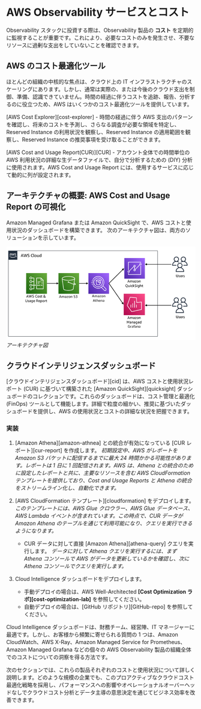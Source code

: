 # AWS Observability サービスとコスト

Observability スタックに投資する際は、Observability 製品の **コスト** を定期的に監視することが重要です。これにより、必要なコストのみを発生させ、不要なリソースに過剰な支出をしていないことを確認できます。

## AWS のコスト最適化ツール

ほとんどの組織の中核的な焦点は、クラウド上の IT インフラストラクチャのスケーリングにあります。しかし、通常は実際の、または今後のクラウド支出を制御、準備、認識できていません。時間の経過に伴うコストを追跡、報告、分析するのに役立つため、AWS はいくつかのコスト最適化ツールを提供しています。

[AWS Cost Explorer][cost-explorer] - 時間の経過に伴う AWS 支出のパターンを確認し、将来のコストを予測し、さらなる調査が必要な領域を特定し、Reserved Instance の利用状況を観察し、Reserved Instance の適用範囲を観察し、Reserved Instance の推奨事項を受け取ることができます。

[AWS Cost and Usage Report(CUR)][CUR] - アカウント全体での時間単位の AWS 利用状況の詳細な生データファイルで、自分で分析するための (DIY) 分析に使用されます。AWS Cost and Usage Report には、使用するサービスに応じて動的に列が設定されます。

## アーキテクチャの概要: AWS Cost and Usage Report の可視化

Amazon Managed Grafana または Amazon QuickSight で、AWS コストと使用状況のダッシュボードを構築できます。
次のアーキテクチャ図は、両方のソリューションを示しています。

![Architecture diagram](../../../images/cur-architecture.png)
*アーキテクチャ図*

## クラウドインテリジェンスダッシュボード

[クラウドインテリジェンスダッシュボード][cid] は、AWS コストと使用状況レポート (CUR) に基づいて構築された [Amazon QuickSight][quicksight] ダッシュボードのコレクションです。これらのダッシュボードは、コスト管理と最適化 (FinOps) ツールとして機能します。詳細で粒度の細かい、推奨に基づいたダッシュボードを提供し、AWS の使用状況とコストの詳細な状況を把握できます。

### 実装

1. [Amazon Athena][amazon-athnea] との統合が有効になっている [CUR レポート][cur-report] を作成します。
*初期設定中、AWS がレポートを Amazon S3 バケットに配信するまでに最大 24 時間かかる可能性があります。レポートは 1 日に 1 回配信されます。AWS は、Athena との統合のために設定したレポートと共に、主要なリソースを含む AWS CloudFormation テンプレートを提供しており、Cost and Usage Reports と Athena の統合をストリームライン化し、自動化できます。*

2. [AWS CloudFormation テンプレート][cloudformation] をデプロイします。
*このテンプレートには、AWS Glue クロウラー、AWS Glue データベース、AWS Lambda イベントが含まれています。この時点で、CUR データが Amazon Athena のテーブルを通じて利用可能になり、クエリを実行できるようになります。*

    - CUR データに対して直接 [Amazon Athena][athena-query] クエリを実行します。
*データに対して Athena クエリを実行するには、まず Athena コンソールで AWS がデータを更新しているかを確認し、次に Athena コンソールでクエリを実行します。*

3. Cloud Intelligence ダッシュボードをデプロイします。
    - 手動デプロイの場合は、AWS Well-Architected **[Cost Optimization ラボ][cost-optimization-lab]** を参照してください。
    - 自動デプロイの場合は、[GitHub リポジトリ][GitHub-repo] を参照してください。

Cloud Intelligence ダッシュボードは、財務チーム、経営陣、IT マネージャーに最適です。しかし、お客様から頻繁に寄せられる質問の 1 つは、Amazon CloudWatch、AWS X-Ray、Amazon Managed Service for Prometheus、Amazon Managed Grafana などの個々の AWS Observability 製品の組織全体でのコストについての洞察を得る方法です。

次のセクションでは、これらの製品それぞれのコストと使用状況について詳しく説明します。どのような規模の企業でも、このプロアクティブなクラウドコスト最適化戦略を採用し、パフォーマンスへの影響やオペレーショナルオーバーヘッドなしでクラウドコスト分析とデータ主導の意思決定を通じてビジネス効率を改善できます。
